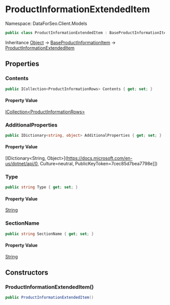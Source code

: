 # ProductInformationExtendedItem

Namespace: DataForSeo.Client.Models

```csharp
public class ProductInformationExtendedItem : BaseProductInformationItem
```

Inheritance [Object](https://docs.microsoft.com/en-us/dotnet/api/Object) → [BaseProductInformationItem](./BaseProductInformationItem.md) → [ProductInformationExtendedItem](./ProductInformationExtendedItem.md)

## Properties

### **Contents**

```csharp
public ICollection<ProductInformationRows> Contents { get; set; }
```

#### Property Value

[ICollection&lt;ProductInformationRows&gt;](./ProductInformationRows.md)<br>

### **AdditionalProperties**

```csharp
public IDictionary<string, object> AdditionalProperties { get; set; }
```

#### Property Value

[IDictionary&lt;String, Object&gt;](https://docs.microsoft.com/en-us/dotnet/api/0, Culture=neutral, PublicKeyToken=7cec85d7bea7798e]])<br>

### **Type**

```csharp
public string Type { get; set; }
```

#### Property Value

[String](https://docs.microsoft.com/en-us/dotnet/api/String)<br>

### **SectionName**

```csharp
public string SectionName { get; set; }
```

#### Property Value

[String](https://docs.microsoft.com/en-us/dotnet/api/String)<br>

## Constructors

### **ProductInformationExtendedItem()**

```csharp
public ProductInformationExtendedItem()
```
